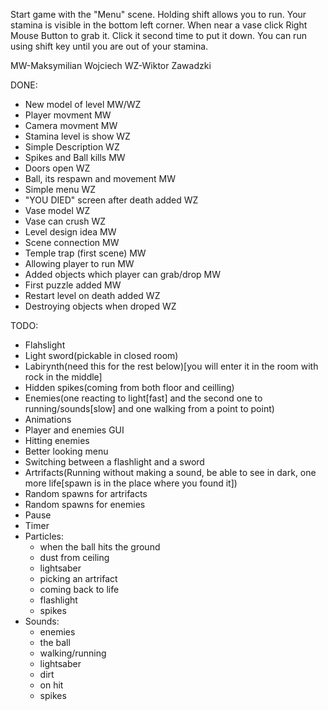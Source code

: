 Start game with the "Menu" scene. Holding shift allows you to run. Your stamina is visible in the bottom left corner.
When near a vase click Right Mouse Button to grab it.
Click it second time to put it down.
You can run using shift key until you are out of your stamina.

MW-Maksymilian Wojciech WZ-Wiktor Zawadzki

DONE:
- New model of level MW/WZ
- Player movment MW 
- Camera movment MW
- Stamina level is show WZ
- Simple Description WZ
- Spikes and Ball kills MW
- Doors open WZ
- Ball, its respawn and movement MW
- Simple menu WZ
- "YOU DIED" screen after death added WZ
- Vase model WZ
- Vase can crush WZ
- Level design idea MW
- Scene connection MW
- Temple trap (first scene) MW
- Allowing player to run MW
- Added objects which player can grab/drop MW
- First puzzle added MW
- Restart level on death added WZ
- Destroying objects when droped WZ


TODO:
- Flahslight
- Light sword(pickable in closed room)
- Labirynth(need this for the rest below)[you will enter it in the room with rock in the middle]
- Hidden spikes(coming from both floor and ceilling)
- Enemies(one reacting to light[fast] and the second one to running/sounds[slow] and one walking from a point to point)
- Animations
- Player and enemies GUI
- Hitting enemies
- Better looking menu
- Switching between a flashlight and a sword
- Artrifacts(Running without making a sound, be able to see in dark, one more life[spawn is in the place where you found it])
- Random spawns for artrifacts
- Random spawns for enemies
- Pause
- Timer
- Particles:
	* when the ball hits the ground
	* dust from ceiling
	* lightsaber
	* picking an artrifact
	* coming back to life
	* flashlight
	* spikes
- Sounds:
	* enemies
	* the ball
	* walking/running
	* lightsaber
	* dirt
	* on hit
	* spikes
